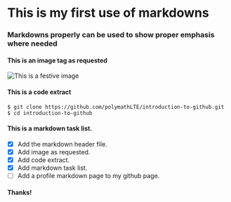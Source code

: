 # This is my first use of markdowns

### Markdowns properly can be used to show proper emphasis where needed

#### This is an image tag as requested
![This is a festive image](https://octodex.github.com/images/saint_nictocat.jpg)

#### This is a code extract
```
$ git clone https://github.com/polymathLTE/introduction-to-github.git
$ cd introduction-to-github
```
#### This is a markdown task list.
- [x] Add the markdown header file.
- [x] Add image as requested.
- [x] Add code extract.
- [x] Add markdown task list.
- [ ] Add a profile markdown page to my github page.

#### Thanks!
